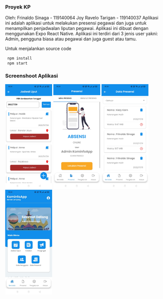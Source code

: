 ### Proyek KP
Oleh:
Frinaldo Sinaga - 119140064
Joy Ravelo Tarigan - 119140037
Aplikasi ini adalah aplikasi untuk melakukan presensi pegawai dan juga untuk menampilkan penjadwalan liputan pegawai.
Aplikasi ini dibuat dengan menggunakan Expo React Native. Aplikasi ini terdiri dari 3 jenis user yakni: Admin, pengguna biasa atau pegawai dan juga guest atau tamu.


Untuk menjalankan source code
```
 npm install
 npm start
 ```
### Screenshoot Aplikasi

<img src='https://raw.githubusercontent.com/Sinagafrinaldo/Proyek-KP/main/Screenshoot/1.jpeg' width=30% height=30% />


<img src='https://raw.githubusercontent.com/Sinagafrinaldo/Proyek-KP/main/Screenshoot/2.jpeg' width=30% height=30% />



<img src='https://raw.githubusercontent.com/Sinagafrinaldo/Proyek-KP/main/Screenshoot/3.jpeg' width=30% height=30% />


<img src='https://raw.githubusercontent.com/Sinagafrinaldo/Proyek-KP/main/Screenshoot/4.jpeg' width=30% height=30% />
